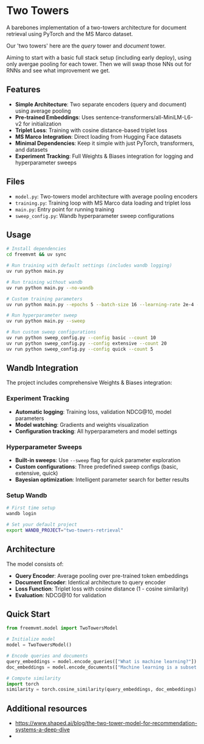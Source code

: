 # Two Towers

A barebones implementation of a two-towers architecture for document retrieval using PyTorch and the MS Marco dataset.

Our 'two towers' here are the *query* tower and *document* tower.

Aiming to start with a basic full stack setup (including early deploy), using only avergae pooling for each tower. Then we will swap those NNs out for RNNs and see what improvement we get.

## Features

- **Simple Architecture**: Two separate encoders (query and document) using average pooling
- **Pre-trained Embeddings**: Uses sentence-transformers/all-MiniLM-L6-v2 for initialization
- **Triplet Loss**: Training with cosine distance-based triplet loss
- **MS Marco Integration**: Direct loading from Hugging Face datasets
- **Minimal Dependencies**: Keep it simple with just PyTorch, transformers, and datasets
- **Experiment Tracking**: Full Weights & Biases integration for logging and hyperparameter sweeps

## Files

- `model.py`: Two-towers model architecture with average pooling encoders
- `training.py`: Training loop with MS Marco data loading and triplet loss
- `main.py`: Entry point for running training
- `sweep_config.py`: Wandb hyperparameter sweep configurations

## Usage

```bash
# Install dependencies
cd freemvmt && uv sync

# Run training with default settings (includes wandb logging)
uv run python main.py

# Run training without wandb
uv run python main.py --no-wandb

# Custom training parameters
uv run python main.py --epochs 5 --batch-size 16 --learning-rate 2e-4 --max-samples 5000

# Run hyperparameter sweep
uv run python main.py --sweep

# Run custom sweep configurations
uv run python sweep_config.py --config basic --count 10
uv run python sweep_config.py --config extensive --count 20
uv run python sweep_config.py --config quick --count 5
```

## Wandb Integration

The project includes comprehensive Weights & Biases integration:

### Experiment Tracking
- **Automatic logging**: Training loss, validation NDCG@10, model parameters
- **Model watching**: Gradients and weights visualization
- **Configuration tracking**: All hyperparameters and model settings

### Hyperparameter Sweeps
- **Built-in sweeps**: Use `--sweep` flag for quick parameter exploration
- **Custom configurations**: Three predefined sweep configs (basic, extensive, quick)
- **Bayesian optimization**: Intelligent parameter search for better results

### Setup Wandb
```bash
# First time setup
wandb login

# Set your default project
export WANDB_PROJECT="two-towers-retrieval"
```

## Architecture

The model consists of:
- **Query Encoder**: Average pooling over pre-trained token embeddings
- **Document Encoder**: Identical architecture to query encoder
- **Loss Function**: Triplet loss with cosine distance (1 - cosine similarity)
- **Evaluation**: NDCG@10 for validation

## Quick Start

```python
from freemvmt.model import TwoTowersModel

# Initialize model
model = TwoTowersModel()

# Encode queries and documents
query_embeddings = model.encode_queries(["What is machine learning?"])
doc_embeddings = model.encode_documents(["Machine learning is a subset of AI..."])

# Compute similarity
import torch
similarity = torch.cosine_similarity(query_embeddings, doc_embeddings)
```

## Additional resources

- https://www.shaped.ai/blog/the-two-tower-model-for-recommendation-systems-a-deep-dive
- 
